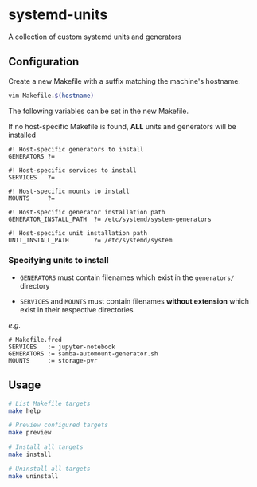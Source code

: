 # systemd-units

A collection of custom systemd units and generators

## Configuration

Create a new Makefile with a suffix matching the machine's hostname:

```sh
vim Makefile.$(hostname)
```

The following variables can be set in the new Makefile.

If no host-specific Makefile is found, **ALL** units and generators will be installed

```make
#! Host-specific generators to install
GENERATORS ?=

#! Host-specific services to install
SERVICES   ?=

#! Host-specific mounts to install
MOUNTS     ?=

#! Host-specific generator installation path
GENERATOR_INSTALL_PATH  ?= /etc/systemd/system-generators

#! Host-specific unit installation path
UNIT_INSTALL_PATH       ?= /etc/systemd/system
```

### Specifying units to install

* `GENERATORS` must contain filenames which exist in the `generators/` directory

* `SERVICES` and `MOUNTS` must contain filenames **without extension** which exist in their respective directories

_e.g._

```make
# Makefile.fred
SERVICES   := jupyter-notebook
GENERATORS := samba-automount-generator.sh
MOUNTS     := storage-pvr
```


## Usage


```sh
# List Makefile targets
make help

# Preview configured targets
make preview

# Install all targets
make install

# Uninstall all targets
make uninstall
```

